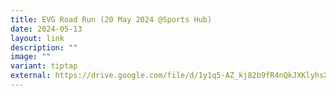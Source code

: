 ```yaml
---
title: EVG Road Run (20 May 2024 @Sports Hub)
date: 2024-05-13
layout: link
description: ""
image: ""
variant: tiptap
external: https://drive.google.com/file/d/1y1q5-AZ_kj82b9fR4nQkJXKlyhsXrgvB/view?usp=sharing
---
```


